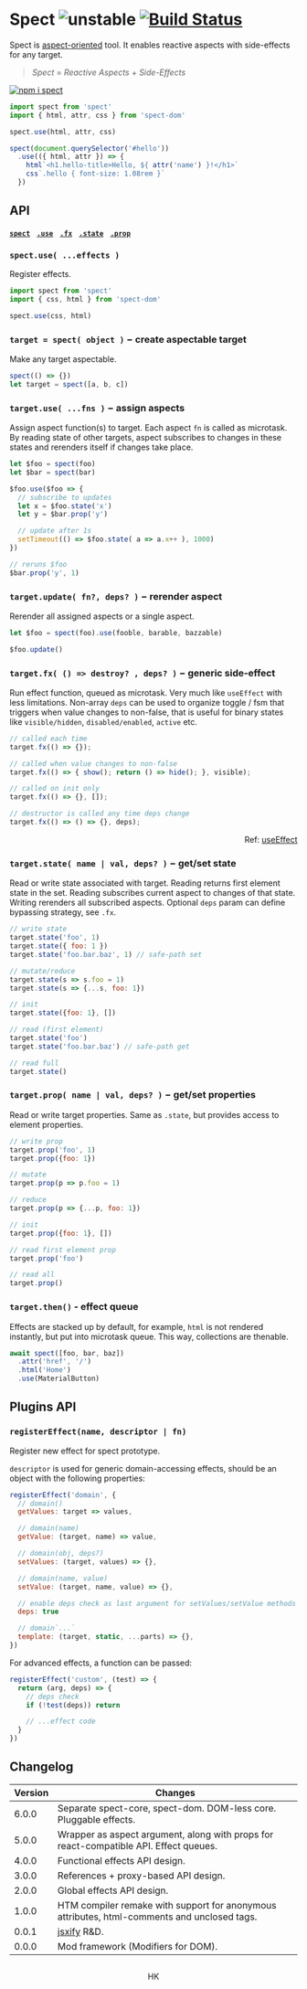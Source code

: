 # Spect ![unstable](https://img.shields.io/badge/stability-unstable-yellow) [![Build Status](https://travis-ci.org/spectjs/spect.svg?branch=master)](https://travis-ci.org/spectjs/spect)

Spect is [aspect-oriented](https://en.wikipedia.org/wiki/Aspect-oriented_programming) tool. It enables reactive aspects with side-effects for any target.

> _Spect_ = _Reactive Aspects_ + _Side-Effects_


[![npm i spect](https://nodei.co/npm/spect.png?mini=true)](https://npmjs.org/package/spect/)

```js
import spect from 'spect'
import { html, attr, css } from 'spect-dom'

spect.use(html, attr, css)

spect(document.querySelector('#hello'))
  .use(({ html, attr }) => {
    html`<h1.hello-title>Hello, ${ attr('name') }!</h1>`
    css`.hello { font-size: 1.08rem }`
  })
```

## API

[**`spect`**](#-selector--els--markup---selector--h)&nbsp;&nbsp; [**`.use`**](#use-fns---assign-aspects)&nbsp;&nbsp; [**`.fx`**](#fx-el--destroy--deps---generic-side-effect)&nbsp;&nbsp; [**`.state`**](#state-name--val-deps---state-provider)&nbsp;&nbsp; [**`.prop`**](#prop-name--val-deps---properties-provider)&nbsp;&nbsp;

### `spect.use( ...effects )`

Register effects.

```js
import spect from 'spect'
import { css, html } from 'spect-dom'

spect.use(css, html)
```

### `target = spect( object )` − create aspectable target

Make any target aspectable.

```js
spect(() => {})
let target = spect([a, b, c])
```

### `target.use( ...fns )` − assign aspects

Assign aspect function(s) to target. Each aspect `fn` is called as microtask. By reading state of other targets, aspect subscribes to changes in these states and rerenders itself if changes take place.

```js
let $foo = spect(foo)
let $bar = spect(bar)

$foo.use($foo => {
  // subscribe to updates
  let x = $foo.state('x')
  let y = $bar.prop('y')

  // update after 1s
  setTimeout(() => $foo.state( a => a.x++ ), 1000)
})

// reruns $foo
$bar.prop('y', 1)
```

### `target.update( fn?, deps? )` − rerender aspect

Rerender all assigned aspects or a single aspect.

```js
let $foo = spect(foo).use(fooble, barable, bazzable)

$foo.update()
```

### `target.fx( () => destroy? , deps? )` − generic side-effect

Run effect function, queued as microtask. Very much like `useEffect` with less limitations. Non-array `deps` can be used to organize toggle / fsm that triggers when value changes to non-false, that is useful for binary states like `visible/hidden`, `disabled/enabled`, `active` etc.

```js
// called each time
target.fx(() => {});

// called when value changes to non-false
target.fx(() => { show(); return () => hide(); }, visible);

// called on init only
target.fx(() => {}, []);

// destructor is called any time deps change
target.fx(() => () => {}, deps);
```

<p align="right">Ref: <a href='https://reactjs.org/docs/hooks-effect.html'>useEffect</a></p>


### `target.state( name | val, deps? )` − get/set state

Read or write state associated with target. Reading returns first element state in the set. Reading subscribes current aspect to changes of that state. Writing rerenders all subscribed aspects. Optional `deps` param can define bypassing strategy, see `.fx`.

```js
// write state
target.state('foo', 1)
target.state({ foo: 1 })
target.state('foo.bar.baz', 1) // safe-path set

// mutate/reduce
target.state(s => s.foo = 1)
target.state(s => {...s, foo: 1})

// init
target.state({foo: 1}, [])

// read (first element)
target.state('foo')
target.state('foo.bar.baz') // safe-path get

// read full
target.state()
```

### `target.prop( name | val, deps? )` − get/set properties

Read or write target properties. Same as `.state`, but provides access to element properties.

```js
// write prop
target.prop('foo', 1)
target.prop({foo: 1})

// mutate
target.prop(p => p.foo = 1)

// reduce
target.prop(p => {...p, foo: 1})

// init
target.prop({foo: 1}, [])

// read first element prop
target.prop('foo')

// read all
target.prop()
```

### `target.then()` - effect queue

Effects are stacked up by default, for example, `html` is not rendered instantly, but put into microtask queue. This way, collections are thenable.

```js
await spect([foo, bar, baz])
  .attr('href', '/')
  .html('Home')
  .use(MaterialButton)
```

## Plugins API

### `registerEffect(name, descriptor | fn)`

Register new effect for spect prototype.

`descriptor` is used for generic domain-accessing effects, should be an object with the following properties:

```js
registerEffect('domain', {
  // domain()
  getValues: target => values,

  // domain(name)
  getValue: (target, name) => value,

  // domain(obj, deps?)
  setValues: (target, values) => {},

  // domain(name, value)
  setValue: (target, name, value) => {},

  // enable deps check as last argument for setValues/setValue methods
  deps: true

  // domain`...`
  template: (target, static, ...parts) => {},
})
```

For advanced effects, a function can be passed:

```js
registerEffect('custom', (test) => {
  return (arg, deps) => {
    // deps check
    if (!test(deps)) return

    // ...effect code
  }
})
```

## Changelog

Version | Changes
---|---
6.0.0 | Separate spect-core, spect-dom. DOM-less core. Pluggable effects.
5.0.0 | Wrapper as aspect argument, along with props for react-compatible API. Effect queues.
4.0.0 | Functional effects API design.
3.0.0 | References + proxy-based API design.
2.0.0 | Global effects API design.
1.0.0 | HTM compiler remake with support for anonymous attributes, html-comments and unclosed tags.
0.0.1 | [jsxify](https://github.com/scrapjs/jsxify) R&D.
0.0.0 | Mod framework (Modifiers for DOM).

##

<p align="center">HK</p>

